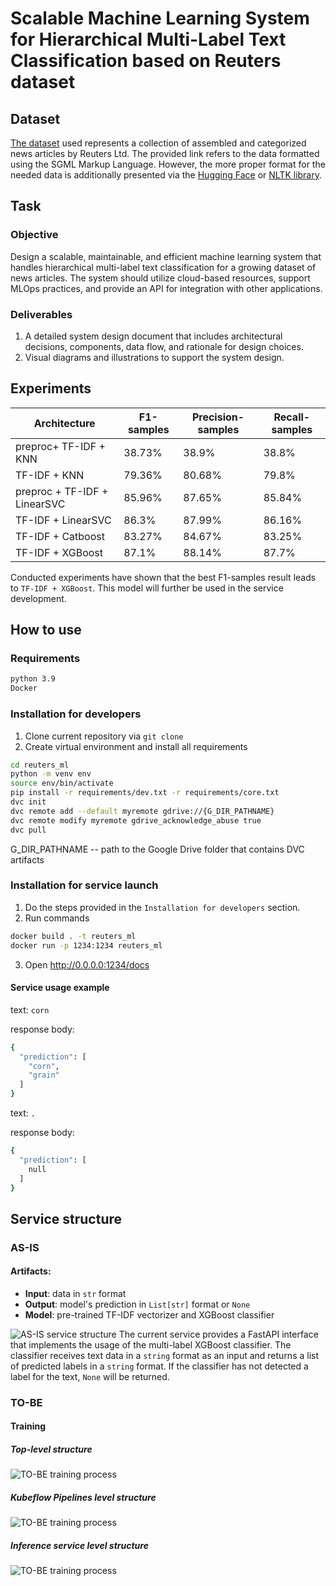 # Scalable Machine Learning System for Hierarchical Multi-Label Text Classification based on Reuters dataset

## Dataset
[The dataset](https://archive.ics.uci.edu/ml/datasets/reuters-21578+text+categorization+collection) used represents a collection of assembled and categorized news articles by Reuters Ltd. The provided link refers to the data formatted using the SGML Markup Language. However, the more proper format for the needed data is additionally presented via the [Hugging Face](https://huggingface.co/datasets/reuters21578/viewer/ModLewis/train) or [NLTK library](https://www.nltk.org/book/ch02.html).

## Task
### Objective
Design a scalable, maintainable, and efficient machine learning system that handles hierarchical multi-label text classification for a growing dataset of news articles. The system should utilize cloud-based resources, support MLOps practices, and provide an API for integration with other applications.

### Deliverables
1. A detailed system design document that includes architectural decisions, components, data flow, and rationale for design choices.
2. Visual diagrams and illustrations to support the system design.

## Experiments
| Architecture                 | F1-samples | Precision-samples | Recall-samples |
|------------------------------|------------|-------------------|----------------|
| preproc+ TF-IDF + KNN        | 38.73%     | 38.9%             | 38.8%          |
| TF-IDF + KNN                 | 79.36%     | 80.68%            | 79.8%          |
| preproc + TF-IDF + LinearSVC | 85.96%     | 87.65%            | 85.84%         |
| TF-IDF + LinearSVC           | 86.3%      | 87.99%            | 86.16%         |
| TF-IDF + Catboost            | 83.27%     | 84.67%            | 83.25%         |
| TF-IDF + XGBoost             | 87.1%      | 88.14%            | 87.7%          |

Conducted experiments have shown that the best F1-samples result leads to `TF-IDF + XGBoost`. 
This model will further be used in the service development.

## How to use
### Requirements
```bash
python 3.9
Docker
```
### Installation for developers
1. Clone current repository via `git clone`
2. Create virtual environment and install all requirements
```bash
cd reuters_ml
python -m venv env
source env/bin/activate
pip install -r requirements/dev.txt -r requirements/core.txt
dvc init
dvc remote add --default myremote gdrive://{G_DIR_PATHNAME}
dvc remote modify myremote gdrive_acknowledge_abuse true
dvc pull
```
G_DIR_PATHNAME -- path to the Google Drive folder that contains DVC artifacts
### Installation for service launch
1. Do the steps provided in the `Installation for developers` section.
2. Run commands
```bash
docker build . -t reuters_ml
docker run -p 1234:1234 reuters_ml
```
3. Open http://0.0.0.0:1234/docs

#### Service usage example
text: `corn`

response body:
```bash
{
  "prediction": [
    "corn",
    "grain"
  ]
}
```

text: `.`

response body:
```bash
{
  "prediction": [
    null
  ]
}
```


## Service structure
### AS-IS
#### Artifacts:
- **Input**: data in `str` format
- **Output**: model's prediction in `List[str]` format or `None`
- **Model**: pre-trained TF-IDF vectorizer and XGBoost classifier

![AS-IS service structure](repo_utils/as_is.png)
The current service provides a FastAPI interface that implements the usage of the multi-label XGBoost classifier. The classifier receives text data in a `string` format as an input and returns a list of predicted labels in a `string` format. If the classifier has not detected a label for the text, `None` will be returned.

### TO-BE
#### Training
##### Top-level structure
![TO-BE training process](repo_utils/to_be/training.png)
##### Kubeflow Pipelines level structure
![TO-BE training process](repo_utils/to_be/kfp.png)
##### Inference service level structure
![TO-BE training process](repo_utils/to_be/inference.png)